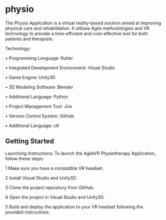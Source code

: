 # physio
The Physio Application is a virtual reality-based solution aimed at improving physical care and rehabilitation. It utilizes Agile methodologies and VR technology to provide a time-efficient and cost-effective tool for both patients and therapists.


Technology:

 • Programming Language: flutter
 
 • Integrated Development Environment: Visual Studio
 
 • Game Engine: Unity3D
 
 • 3D Modeling Software: Blender
 
 • Additional Language: Python
 
 • Project Management Tool: Jira
 
 • Version Control System: GitHub
 
 • Additional Language: c#

## Getting Started

Launching Instructions: 
To launch the AgileVR Physiotherapy Application, follow these steps:

 1 Make sure you have a compatible VR headset.
 
 2 Install Visual Studio and Unity3D.
 
 3 Clone the project repository from GitHub.
 
 4 Open the project in Visual Studio and Unity3D.
 
 5 Build and deploy the application to your VR headset following the provided instructions.
